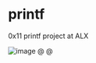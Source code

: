# printf
0x11 printf project at ALX 


![image](https://user-images.githubusercontent.com/72498313/177983846-9e950e27-23da-4704-809e-ea8990201c87.png)  @  @
